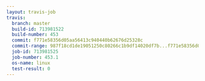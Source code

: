 ```yaml
---
layout: travis-job
travis:
  branch: master
  build-id: 713981522
  build-number: 453
  commit: f771e58356d05aa56413c940440b62676d25328c
  commit-range: 987f18cd1de19051250c80266c1b9df14020df7b...f771e58356d05aa56413c940440b62676d25328c
  job-id: 713981525
  job-number: 453.1
  os-name: linux
  test-result: 0
---
```

